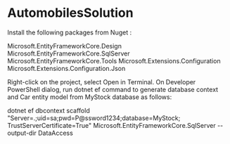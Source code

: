 # AutomobilesSolution

Install the following packages from Nuget : 

Microsoft.EntityFrameworkCore.Design
Microsoft.EntityFrameworkCore.SqlServer
Microsoft.EntityFrameworkCore.Tools
Microsoft.Extensions.Configuration
Microsoft.Extensions.Configuration.Json

Right-click on the project, select Open in Terminal. On Developer PowerShell dialog, run dotnet ef command to generate database context
and Car entity model from MyStock database as follows:

 dotnet ef dbcontext scaffold "Server=.;uid=sa;pwd=P@ssword1234;database=MyStock; TrustServerCertificate=True" Microsoft.EntityFrameworkCore.SqlServer --output-dir DataAccess
